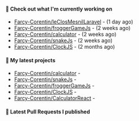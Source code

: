 #### 👷 Check out what I'm currently working on

- [Farcy-Corentin/leClosMesnilLaravel](https://github.com/Farcy-Corentin/leClosMesnilLaravel) -  (1 day ago)
- [Farcy-Corentin/froggerGameJs](https://github.com/Farcy-Corentin/froggerGameJs) -  (2 weeks ago)
- [Farcy-Corentin/calculator](https://github.com/Farcy-Corentin/calculator) -  (2 weeks ago)
- [Farcy-Corentin/snakeJs](https://github.com/Farcy-Corentin/snakeJs) -  (2 weeks ago)
- [Farcy-Corentin/ClockJS](https://github.com/Farcy-Corentin/ClockJS) -  (2 months ago)

#### 🌱 My latest projects

- [Farcy-Corentin/calculator](https://github.com/Farcy-Corentin/calculator) - 
- [Farcy-Corentin/snakeJs](https://github.com/Farcy-Corentin/snakeJs) - 
- [Farcy-Corentin/froggerGameJs](https://github.com/Farcy-Corentin/froggerGameJs) - 
- [Farcy-Corentin/ClockJS](https://github.com/Farcy-Corentin/ClockJS) - 
- [Farcy-Corentin/CalculatorReact](https://github.com/Farcy-Corentin/CalculatorReact) - 

#### 🔨 Latest Pull Requests I published
